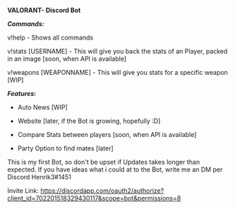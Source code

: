 **VALORANT- Discord Bot**
 
 

***Commands:***


v!help - Shows all commands

v!stats [USERNAME] - This will give you back the stats of an Player, packed in an image [soon, when API is available]

v!weapons [WEAPONNAME] - This will give you stats for a specific weapon [WIP]

***Features:***

- Auto News [WIP]

- Website [later, if the Bot is growing, hopefully :D]

- Compare Stats between players [soon, when API is available]

- Party Option to find mates [later]

This is my first Bot, so don't be upset if Updates takes longer than expected. If you have ideas what i could at to the Bot, write me an DM per Discord Henrik3#1451


Invite Link: https://discordapp.com/oauth2/authorize?client_id=702201518329430117&scope=bot&permissions=8
